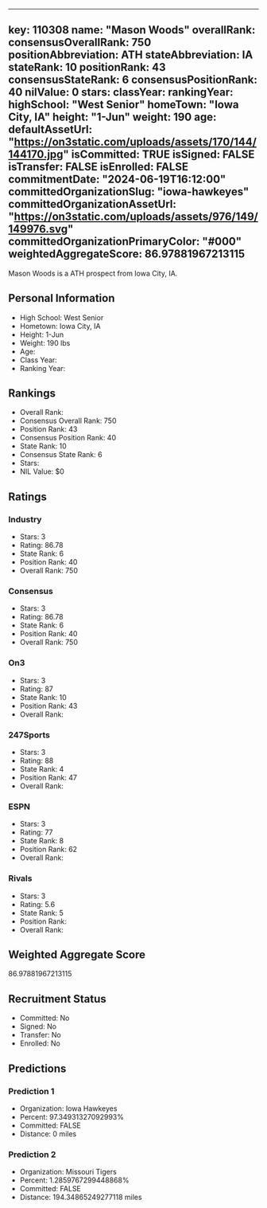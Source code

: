 ---
  key: 110308
  name: "Mason Woods"
  overallRank: 
  consensusOverallRank: 750
  positionAbbreviation: ATH
  stateAbbreviation: IA
  stateRank: 10
  positionRank: 43
  consensusStateRank: 6
  consensusPositionRank: 40
  nilValue: 0
  stars: 
  classYear: 
  rankingYear: 
  highSchool: "West Senior"
  homeTown: "Iowa City, IA"
  height: "1-Jun"
  weight: 190
  age: 
  defaultAssetUrl: "https://on3static.com/uploads/assets/170/144/144170.jpg"
  isCommitted: TRUE
  isSigned: FALSE
  isTransfer: FALSE
  isEnrolled: FALSE
  commitmentDate: "2024-06-19T16:12:00"
  committedOrganizationSlug: "iowa-hawkeyes"
  committedOrganizationAssetUrl: "https://on3static.com/uploads/assets/976/149/149976.svg"
  committedOrganizationPrimaryColor: "#000"
  weightedAggregateScore: 86.97881967213115
  ---
  
  Mason Woods is a ATH prospect from Iowa City, IA.
  
  ## Personal Information
  - High School: West Senior
  - Hometown: Iowa City, IA
  - Height: 1-Jun
  - Weight: 190 lbs
  - Age: 
  - Class Year: 
  - Ranking Year: 
  
  ## Rankings
  - Overall Rank: 
  - Consensus Overall Rank: 750
  - Position Rank: 43
  - Consensus Position Rank: 40
  - State Rank: 10
  - Consensus State Rank: 6
  - Stars: 
  - NIL Value: $0
  
  ## Ratings
  
  ### Industry
  - Stars: 3
  - Rating: 86.78
  - State Rank: 6
  - Position Rank: 40
  - Overall Rank: 750
  
  ### Consensus
  - Stars: 3
  - Rating: 86.78
  - State Rank: 6
  - Position Rank: 40
  - Overall Rank: 750
  
  ### On3
  - Stars: 3
  - Rating: 87
  - State Rank: 10
  - Position Rank: 43
  - Overall Rank: 
  
  ### 247Sports
  - Stars: 3
  - Rating: 88
  - State Rank: 4
  - Position Rank: 47
  - Overall Rank: 
  
  ### ESPN
  - Stars: 3
  - Rating: 77
  - State Rank: 8
  - Position Rank: 62
  - Overall Rank: 
  
  ### Rivals
  - Stars: 3
  - Rating: 5.6
  - State Rank: 5
  - Position Rank: 
  - Overall Rank: 
  
  ## Weighted Aggregate Score
  86.97881967213115
  
  ## Recruitment Status
  - Committed: No
  - Signed: No
  - Transfer: No
  - Enrolled: No
  
  
  
  ## Predictions
  
  ### Prediction 1
  - Organization: Iowa Hawkeyes
  - Percent: 97.34931327092993%
  - Committed: FALSE
  - Distance: 0 miles
  
  ### Prediction 2
  - Organization: Missouri Tigers
  - Percent: 1.2859767299448868%
  - Committed: FALSE
  - Distance: 194.34865249277118 miles
  